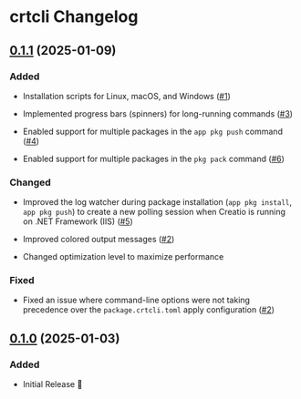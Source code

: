 # crtcli Changelog

## [0.1.1](https://github.com/heabijay/crtcli/releases/tag/0.1.1) (2025-01-09)

### Added

 - Installation scripts for Linux, macOS, and Windows ([#1](https://github.com/heabijay/crtcli/pull/1))

 - Implemented progress bars (spinners) for long-running commands ([#3](https://github.com/heabijay/crtcli/pull/3))

 - Enabled support for multiple packages in the `app pkg push` command ([#4](https://github.com/heabijay/crtcli/pull/4))

 - Enabled support for multiple packages in the `pkg pack` command ([#6](https://github.com/heabijay/crtcli/pull/6))

### Changed

 - Improved the log watcher during package installation (`app pkg install`, `app pkg push`) to create a new polling session when Creatio is running on .NET Framework (IIS) ([#5](https://github.com/heabijay/crtcli/pull/5))

 - Improved colored output messages ([#2](https://github.com/heabijay/crtcli/pull/2))

 - Changed optimization level to maximize performance

### Fixed

 - Fixed an issue where command-line options were not taking precedence over the `package.crtcli.toml` apply configuration ([#2](https://github.com/heabijay/crtcli/pull/2))


## [0.1.0](https://github.com/heabijay/crtcli/releases/tag/0.1.0) (2025-01-03)

### Added

 - Initial Release 🎉